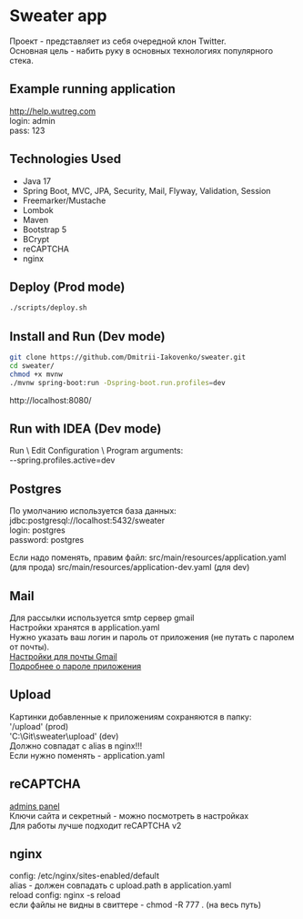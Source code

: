 # Sweater app

Проект - представляет из себя очередной клон Twitter.  
Основная цель - набить руку в основных технологиях популярного стека.  


## Example running application
http://help.wutreg.com  
login: admin  
pass: 123


## Technologies Used
* Java 17
* Spring Boot, MVC, JPA, Security, Mail, Flyway, Validation, Session
* Freemarker/Mustache
* Lombok
* Maven
* Bootstrap 5
* BCrypt
* reCAPTCHA
* nginx


## Deploy (Prod mode)
```bash
./scripts/deploy.sh
```

## Install and Run (Dev mode)
```bash
git clone https://github.com/Dmitrii-Iakovenko/sweater.git
cd sweater/
chmod +x mvnw
./mvnw spring-boot:run -Dspring-boot.run.profiles=dev
```
http://localhost:8080/


## Run with IDEA (Dev mode)
Run \ Edit Configuration \ Program arguments:  
--spring.profiles.active=dev


## Postgres
По умолчанию используется база данных:  
jdbc:postgresql://localhost:5432/sweater  
login:  postgres  
password:   postgres  

Если надо поменять, правим файл:
src/main/resources/application.yaml (для прода)
src/main/resources/application-dev.yaml (для dev)


## Mail
Для рассылки используется smtp сервер gmail  
Настройки хранятся в application.yaml  
Нужно указать ваш логин и пароль от приложения (не путать с паролем от почты).  
[Настройки для почты Gmail](https://support.google.com/mail/answer/7104828)  
[Подробнее о пароле приложения](https://support.google.com/accounts/answer/185833)  


## Upload 
Картинки добавленные к приложениям сохраняются в папку:  
'/upload' (prod)  
'C:\Git\sweater\upload' (dev)  
Должно совпадат с alias в nginx!!!  
Если нужно поменять - application.yaml  


## reCAPTCHA
[admins panel](https://www.google.com/recaptcha/admin)  
Ключи сайта и секретный - можно посмотреть в настройках  
Для работы лучше подходит reCAPTCHA v2  


## nginx
config: /etc/nginx/sites-enabled/default  
alias - должен совпадать с upload.path в application.yaml  
reload config: nginx -s reload  
если файлы не видны в свиттере - chmod -R 777 . (на весь путь)  


